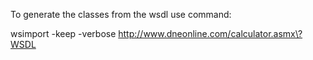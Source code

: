 To generate the classes from the wsdl use command:

wsimport -keep -verbose http://www.dneonline.com/calculator.asmx\?WSDL